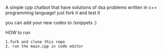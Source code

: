 A simple cpp chatbot that have solutions of dsa problems written in c++ programming language!
just fork it and test it

you can add your new codes to /snippets :)
 
HOW to run 
  
      
    1.fork and clone this repo
    2. run the main.cpp in code editor
